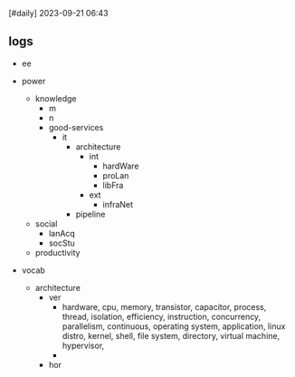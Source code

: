 [#daily]
2023-09-21
06:43
## logs
- ee
- power
	- knowledge
		- m
		- n
		- good-services
			- it
				- architecture
					- int
						- hardWare
						- proLan
						- libFra
					- ext
						- infraNet
				- pipeline
	- social
		- lanAcq
		- socStu
	- productivity

- vocab
	- architecture
		- ver
			- hardware, cpu, memory, transistor, capacitor, process, thread, isolation, efficiency, instruction, concurrency, parallelism, continuous, operating system, application, linux distro, kernel, shell, file system, directory, virtual machine, hypervisor, 
			- 
		- hor